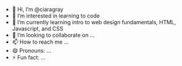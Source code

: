 - 👋 Hi, I’m @ciaragray
- 👀 I’m interested in learning to code
- 🌱 I’m currently learning intro to web design fundamentals, HTML, Javascript, and CSS
- 💞️ I’m looking to collaborate on ...
- 📫 How to reach me ...
- 😄 Pronouns: ...
- ⚡ Fun fact: ...

<!---
ciaragray/ciaragray is a ✨ special ✨ repository because its `README.md` (this file) appears on your GitHub profile.
You can click the Preview link to take a look at your changes.
--->
